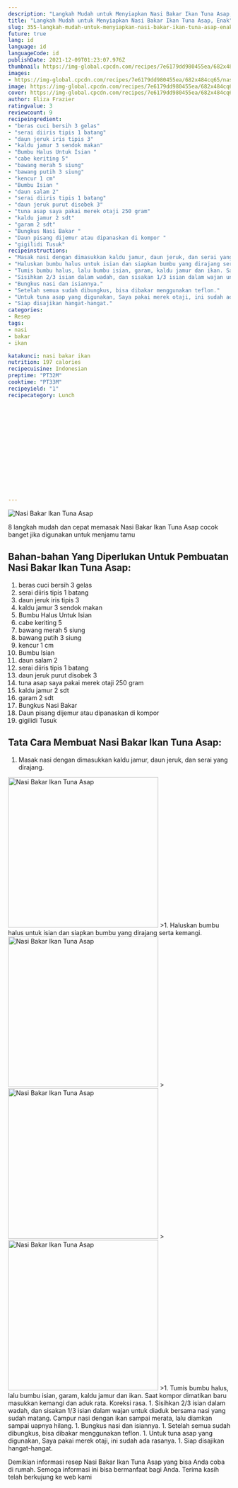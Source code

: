 ```yaml
---
description: "Langkah Mudah untuk Menyiapkan Nasi Bakar Ikan Tuna Asap, Enak"
title: "Langkah Mudah untuk Menyiapkan Nasi Bakar Ikan Tuna Asap, Enak"
slug: 355-langkah-mudah-untuk-menyiapkan-nasi-bakar-ikan-tuna-asap-enak
future: true
lang: id
language: id
languageCode: id
publishDate: 2021-12-09T01:23:07.976Z 
thumbnail: https://img-global.cpcdn.com/recipes/7e6179dd980455ea/682x484cq65/nasi-bakar-ikan-tuna-asap-foto-resep-utama.webp
images:
- https://img-global.cpcdn.com/recipes/7e6179dd980455ea/682x484cq65/nasi-bakar-ikan-tuna-asap-foto-resep-utama.webp
image: https://img-global.cpcdn.com/recipes/7e6179dd980455ea/682x484cq65/nasi-bakar-ikan-tuna-asap-foto-resep-utama.webp
cover: https://img-global.cpcdn.com/recipes/7e6179dd980455ea/682x484cq65/nasi-bakar-ikan-tuna-asap-foto-resep-utama.webp
author: Eliza Frazier
ratingvalue: 3
reviewcount: 9
recipeingredient:
- "beras cuci bersih 3 gelas"
- "serai diiris tipis 1 batang"
- "daun jeruk iris tipis 3"
- "kaldu jamur 3 sendok makan"
- "Bumbu Halus Untuk Isian "
- "cabe keriting 5"
- "bawang merah 5 siung"
- "bawang putih 3 siung"
- "kencur 1 cm"
- "Bumbu Isian "
- "daun salam 2"
- "serai diiris tipis 1 batang"
- "daun jeruk purut disobek 3"
- "tuna asap saya pakai merek otaji 250 gram"
- "kaldu jamur 2 sdt"
- "garam 2 sdt"
- "Bungkus Nasi Bakar "
- "Daun pisang dijemur atau dipanaskan di kompor "
- "gigilidi Tusuk"
recipeinstructions:
- "Masak nasi dengan dimasukkan kaldu jamur, daun jeruk, dan serai yang dirajang."
- "Haluskan bumbu halus untuk isian dan siapkan bumbu yang dirajang serta kemangi."
- "Tumis bumbu halus, lalu bumbu isian, garam, kaldu jamur dan ikan. Saat kompor dimatikan baru masukkan kemangi dan aduk rata. Koreksi rasa."
- "Sisihkan 2/3 isian dalam wadah, dan sisakan 1/3 isian dalam wajan untuk diaduk bersama nasi yang sudah matang. Campur nasi dengan ikan sampai merata, lalu diamkan sampai uapnya hilang."
- "Bungkus nasi dan isiannya."
- "Setelah semua sudah dibungkus, bisa dibakar menggunakan teflon."
- "Untuk tuna asap yang digunakan, Saya pakai merek otaji, ini sudah ada rasanya."
- "Siap disajikan hangat-hangat."
categories:
- Resep
tags:
- nasi
- bakar
- ikan

katakunci: nasi bakar ikan 
nutrition: 197 calories
recipecuisine: Indonesian
preptime: "PT32M"
cooktime: "PT33M"
recipeyield: "1"
recipecategory: Lunch


     
    
    
    
    
    
    
    
    
    
    
      
    
---
```



![Nasi Bakar Ikan Tuna Asap](https://img-global.cpcdn.com/recipes/7e6179dd980455ea/682x484cq65/nasi-bakar-ikan-tuna-asap-foto-resep-utama.webp)

8 langkah mudah dan cepat memasak  Nasi Bakar Ikan Tuna Asap cocok banget jika digunakan untuk menjamu tamu

<!--inarticleads1-->

## Bahan-bahan Yang Diperlukan Untuk Pembuatan Nasi Bakar Ikan Tuna Asap:

1. beras cuci bersih 3 gelas
1. serai diiris tipis 1 batang
1. daun jeruk iris tipis 3
1. kaldu jamur 3 sendok makan
1. Bumbu Halus Untuk Isian 
1. cabe keriting 5
1. bawang merah 5 siung
1. bawang putih 3 siung
1. kencur 1 cm
1. Bumbu Isian 
1. daun salam 2
1. serai diiris tipis 1 batang
1. daun jeruk purut disobek 3
1. tuna asap saya pakai merek otaji 250 gram
1. kaldu jamur 2 sdt
1. garam 2 sdt
1. Bungkus Nasi Bakar 
1. Daun pisang dijemur atau dipanaskan di kompor 
1. gigilidi Tusuk



<!--inarticleads2-->

## Tata Cara Membuat Nasi Bakar Ikan Tuna Asap:

1. Masak nasi dengan dimasukkan kaldu jamur, daun jeruk, dan serai yang dirajang.
<img class="lazyload" data-src="https://img-global.cpcdn.com/steps/e264265defbe2741/160x128cq70/nasi-bakar-ikan-tuna-asap-langkah-memasak-1-foto.webp" alt="Nasi Bakar Ikan Tuna Asap" width="340" height="340">
>1. Haluskan bumbu halus untuk isian dan siapkan bumbu yang dirajang serta kemangi.
<img class="lazyload" data-src="https://img-global.cpcdn.com/steps/041bca6d1eec344f/160x128cq70/nasi-bakar-ikan-tuna-asap-langkah-memasak-2-foto.webp" alt="Nasi Bakar Ikan Tuna Asap" width="340" height="340">
><img class="lazyload" data-src="https://img-global.cpcdn.com/steps/d089285e9e11f6bf/160x128cq70/nasi-bakar-ikan-tuna-asap-langkah-memasak-2-foto.webp" alt="Nasi Bakar Ikan Tuna Asap" width="340" height="340">
><img class="lazyload" data-src="https://img-global.cpcdn.com/steps/121e1b70336fdfa1/160x128cq70/nasi-bakar-ikan-tuna-asap-langkah-memasak-2-foto.webp" alt="Nasi Bakar Ikan Tuna Asap" width="340" height="340">
>1. Tumis bumbu halus, lalu bumbu isian, garam, kaldu jamur dan ikan. Saat kompor dimatikan baru masukkan kemangi dan aduk rata. Koreksi rasa.
1. Sisihkan 2/3 isian dalam wadah, dan sisakan 1/3 isian dalam wajan untuk diaduk bersama nasi yang sudah matang. Campur nasi dengan ikan sampai merata, lalu diamkan sampai uapnya hilang.
1. Bungkus nasi dan isiannya.
1. Setelah semua sudah dibungkus, bisa dibakar menggunakan teflon.
1. Untuk tuna asap yang digunakan, Saya pakai merek otaji, ini sudah ada rasanya.
1. Siap disajikan hangat-hangat.




Demikian informasi  resep Nasi Bakar Ikan Tuna Asap   yang bisa Anda coba di rumah. Semoga informasi ini bisa bermanfaat bagi Anda. Terima kasih telah berkujung ke web kami
